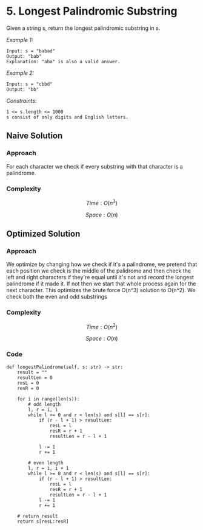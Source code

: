 # 5. Longest Palindromic Substring
Given a string s, return the longest
palindromic
substring
in s.

*Example 1:*

```
Input: s = "babad"
Output: "bab"
Explanation: "aba" is also a valid answer.
```

*Example 2:*

```
Input: s = "cbbd"
Output: "bb"
```

*Constraints:*

```
1 <= s.length <= 1000
s consist of only digits and English letters.
```

## Naive Solution

### Approach
For each character we check if every substring with that character is a palindrome.

### Complexity
$$Time: O(n^3)$$

$$Space: O(n)$$

## Optimized Solution

### Approach
We optimize by changing how we check if it's a palindrome, we pretend that each position we check is the middle of the palidrome and then check the left and right characters if they're equal until it's not and record the longest palindrome if it made it. If not then we start that whole process again for the next character. This optimizes the brute force O(n^3) solution to O(n^2). We check both the even and odd substrings

### Complexity
$$Time: O(n^2)$$

$$Space: O(n)$$

### Code
```
def longestPalindrome(self, s: str) -> str:
    result = ""
    resultLen = 0
    resL = 0
    resR = 0

    for i in range(len(s)):
        # odd length
        l, r = i, i
        while l >= 0 and r < len(s) and s[l] == s[r]:
            if (r - l + 1) > resultLen:
                resL = l
                resR = r + 1
                resultLen = r - l + 1

            l -= 1
            r += 1

        # even length
        l, r = i, i + 1
        while l >= 0 and r < len(s) and s[l] == s[r]:
            if (r - l + 1) > resultLen:
                resL = l
                resR = r + 1
                resultLen = r - l + 1
            l -= 1
            r += 1
    
    # return result
    return s[resL:resR]
```